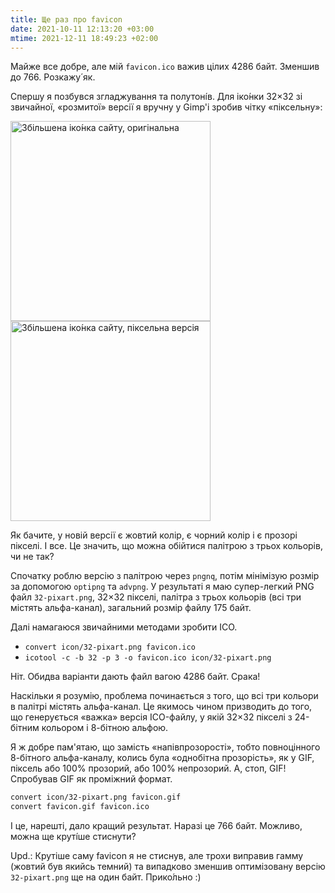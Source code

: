 ```yaml
---
title: Ще раз про favicon
date: 2021-10-11 12:13:20 +03:00
mtime: 2021-12-11 18:49:23 +02:00
---
```


Майже все добре, але мій `favicon.ico` важив цілих 4286 байт. Зменшив до 766. Розкажу́ як.

Спершу я позбувся згладжування та полутоні́в. Для іко́нки 32×32 зі звичайної, «розмитої» версії я вручну у Gimp'і зробив чітку «піксельну»:

<img src="/uploads/favicon-blur.png" width="320" height="320" alt="Збільшена іко́нка сайту, оригінальна">
<img src="/uploads/favicon-big.png" width="320" height="320" alt="Збільшена іко́нка сайту, піксельна версія">

Як бачите, у новій версії є жовтий колір, є чорний колір і є прозорі пікселі. І все. Це значить, що можна обійтися палітрою з трьох кольорів, чи не так?

Спочатку роблю версію з палітрою через `pngnq`, потім мінімізую розмір за допомогою `optipng` та `advpng`. У результаті я маю супер-легкий PNG файл `32-pixart.png`, 32×32 пікселі, палітра з трьох кольорів (всі три містять альфа-канал), загальний розмір файлу 175 байт.

Далі намагаюся звичайними методами зробити ICO.

  - `convert icon/32-pixart.png favicon.ico`
  - `icotool -c -b 32 -p 3 -o favicon.ico icon/32-pixart.png`

Ніт. Обидва варіанти дають файл вагою 4286 байт. Срака!

Наскільки я розумію, проблема починається з того, що всі три кольори в палітрі містять альфа-канал. Це якимось чином призводить до того, що генерується «важка» версія ICO-файлу, у якій 32×32 пікселі з 24-бітним кольором і 8-бітною альфою.

Я ж добре пам'ятаю, що замість «напівпрозорості», тобто повноцінного 8-бітного альфа-каналу, колись була «однобітна прозорість», як у GIF, піксель або 100% прозорий, або 100% непрозорий. А, стоп, GIF! Спробував GIF як проміжний формат.

```sh
convert icon/32-pixart.png favicon.gif
convert favicon.gif favicon.ico
```

І це, нарешті, дало кращий результат. Наразі це 766 байт. Можливо, можна ще круті́ше стиснути?

Upd.: Крутіше саму favicon я не стиснув, але трохи виправив гамму (жовтий був якийсь темний) та випадково зменшив оптимізовану версію `32-pixart.png` ще на один байт. Прико́льно :)
